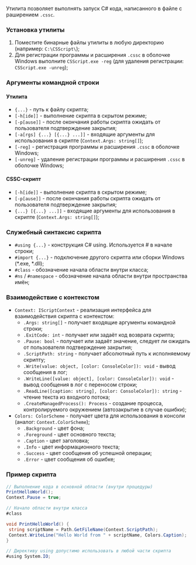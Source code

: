Утилита позволяет выполнять запуск C# кода, написанного в файле с раширением ```.cssc```.

### Установка утилиты

1. Поместите бинарные файлы утилиты в любую директорию (например: ```C:\CSScript\```);
1. Для регистрации программы и расширения ```.cssc``` в оболочке Windows выполните ```CSScript.exe -reg``` (для удаления регистрации: ```CSScript.exe -unreg```);

### Аргументы командной строки

#### Утилита

- ```{...}``` - путь к файлу скрипта;
- ```[-h[ide]]``` - выполнение скрипта в скрытом режиме;
- ```[-p[ause]]``` - после окончания работы скрипта ожидать от пользователя подтверждение закрытия;
- ```[-a[rgs] {...} [{...} ...]]``` - входящие аргументы для использования в скрипте (```Context.Args: string[]```);
- ```[-reg]``` - регистрация программы и расширения ```.cssc``` в оболочке Windows;
- ```[-unreg]``` - удаление регистрации программы и расширения ```.cssc``` в оболочке Windows;

#### CSSC-скрипт

- ```[-h[ide]]``` - выполнение скрипта в скрытом режиме;
- ```[-p[ause]]``` - после окончания работы скрипта ожидать от пользователя подтверждение закрытия;
- ```{...} [{...} ...]]``` - входящие аргументы для использования в скрипте (```Context.Args: string[]```);

### Служебный синтаксис скрипта

- ```#using {...}``` - конструкция C# using. Используется # в начале строки;
- ```#import {...}``` - подключение другого скрипта или сборки Windows (*.exe, *.dll);
- ```#class``` - обозначение начала области внутри класса;
- ```#ns``` / ```#namespace``` - обозначение начала области внутри пространства имён;

### Взаимодействие с контекстом

- ```Context: IScriptContext``` - реализация интерфейса для взаимодействия скрипта с контекстом:
    - ```.Args: string[]``` - получает входящие аргументы командной строки;
    - ```.ExitCode: int``` - получает или задаёт код возврата скрипта;
    - ```.Pause: bool``` - получает или задаёт значение, следует ли ожидать от пользователя подтверждение закрытия;
    - ```.ScriptPath: string``` - получает абсолютный путь к исполняемому скрипту;
    - ```.Write(value: object, [color: ConsoleColor]): void``` - вывод сообщения в лог;
    - ```.WriteLine([value: object], [color: ConsoleColor]): void``` - вывод сообщения в лог с переносом строки;
    - ```.ReadLine([caption: string], [color: ConsoleColor]): string``` - чтение текста из входного потока;
    - ```.CreateManagedProcess(): Process``` - создание процесса, контролируемого окружением (автозакрытие в случае ошибки);
- ```Colors: ColorScheme``` - получает цвета для использования в консоли (аналог: ```Context.ColorScheme```);
    - ```.Background``` - цвет фона;
    - ```.Foreground``` - цвет основного текста;
    - ```.Caption``` - цвет заголовка;
    - ```.Info``` - цвет информационного текста;
    - ```.Success``` - цвет сообщения об успешной операции;
    - ```.Error``` - цвет сообщения об ошибке;

### Пример скрипта

```C#
// Выполнение кода в основной области (внутри процедуры)
PrintHelloWorld();
Context.Pause = true;

// Начало области внутри класса
#class

void PrintHelloWorld() {
 string scriptName = Path.GetFileName(Context.ScriptPath);
 Context.WriteLine("Hello World from " + scriptName, Colors.Caption);
}

// Директиву using допустимо использовать в любой части скрипта
#using System.IO;
```
